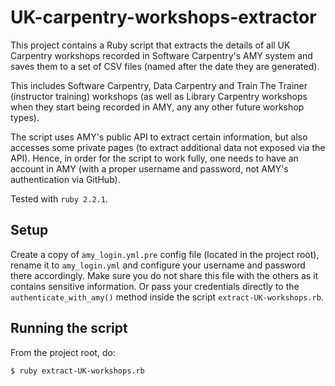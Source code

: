 # UK-carpentry-workshops-extractor
This project contains a Ruby script that extracts the details of all UK Carpentry workshops recorded in Software Carpentry's AMY system and saves them to a set of CSV files (named after the date they are generated).

This includes Software Carpentry, Data Carpentry and Train The Trainer (instructor training) workshops (as well as Library Carpentry workshops when they start being recorded in AMY, any any other future workshop types).

The script uses AMY's public API to extract certain information, but also accesses some private pages (to extract additional data not exposed via the API). Hence, in order for the script to work fully, one needs to have an account in AMY (with a proper username and password, not AMY's authentication via GitHub).

Tested with `ruby 2.2.1`.

## Setup
Create a copy of `amy_login.yml.pre` config file (located in the project root), rename it to `amy_login.yml` and configure your username and password there accordingly. Make sure you do not share this file with the others as it contains sensitive information. Or pass your credentials directly to the `authenticate_with_amy()` method inside the script `extract-UK-workshops.rb`.

## Running the script
From the project root, do:

```$ ruby extract-UK-workshops.rb```